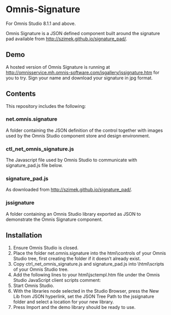 # Omnis-Signature
For Omnis Studio 8.1.1 and above.

Omnis Signature is a JSON defined component built around the signature pad available from http://szimek.github.io/signature_pad/.

## Demo

A hosted version of Omnis Signature is running at http://omnisservice.mh.omnis-software.com/jsgallery/jssignature.htm for you to try. Sign your name and download your signature in jpg format.

## Contents

This repository includes the following:

### net.omnis.signature
A folder containing the JSON definition of the control together with images used by the Omnis Studio component store and design environment.

### ctl_net_omnis_signature.js
The Javascript file used by Omnis Studio to communicate with signature_pad.js file below.

### signature_pad.js
As downloaded from http://szimek.github.io/signature_pad/.

### jssignature
A folder containing an Omnis Studio library exported as JSON to demonstrate the Omnis Signature component.

## Installation
1. Ensure Omnis Studio is closed.
2. Place the folder net.omnis.signature into the html\controls of your Omnis Studio tree, first creating the folder if it doesn’t already exist.
3. Copy ctrl_net_omnis_signature.js and signature_pad.js into \html\scripts of your Omnis Studio tree.
4. Add the following lines to your html\jsctempl.htm file under the Omnis Studio JavaScript client scripts comment: <script type="text/javascript" src="scripts/signature_pad.js"></script>    <script type="text/javascript" src="scripts/ctl_net_omnis_signature.js"></script>
5. Start Omnis Studio.
6. With the libraries node selected in the Studio Browser, press the New Lib from JSON hyperlink, set the JSON Tree Path to the jssignature folder and select a location for your new library.
7.	Press Import and the demo library should be ready to use.
